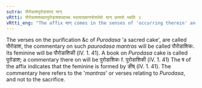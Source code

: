 ```yaml
---
sutra: पौरोडाशपुरोडाशात् ष्ठन्
vRtti: पौरोडाशशब्दात्पुरोडाशशब्दाच्च भवव्याख्यानयोरर्थयोः ष्ठन् प्रत्ययो भवति ॥
vRtti_eng: "The affix ष्ठन् comes in the senses of 'occurring therein' and 'a commentary thereon', after the words '_paurodasa' and '_purodasa_'."
---
```

The verses on the purification &c of _Purodasa_ 'a sacred cake', are called पौरोडाश, the commentary on such _paurodasa_ _mantras_ will be called पौरोडाशिकः. Its feminine will be पौरोडाशिकी (IV. 1. 41). A book on _Purodasa_ cake is called पुरोडाश; a commentary there on will be पुरोडाशिकः f. पुरोडाशिकी (IV. 1. 41) The ष of the affix indicates that the feminine is formed by ङीष् (IV. 1. 41). The commentary here refers to the '_mantras_' or verses relating to _Purodasa_, and not to the sacrifice.
